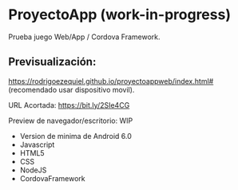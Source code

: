 # ProyectoApp (work-in-progress)

Prueba juego Web/App  / Cordova Framework.

## Previsualización:

https://rodrigoezequiel.github.io/proyectoappweb/index.html#  (recomendado usar dispositivo movil).

URL Acortada: https://bit.ly/2SIe4CG 

Preview de navegador/escritorio: WIP

* Version de minima de Android 6.0
* Javascript
* HTML5
* CSS
* NodeJS
* CordovaFramework
